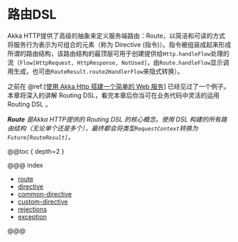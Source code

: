 # 路由DSL

Akka HTTP提供了高级的抽象来定义服务端路由：Route，以简洁和可读的方式将服务行为表示为可组合的元素（称为 Directive (指令)）。指令被组装成起来形成所谓的路由结构，该路由结构的最顶层可用于创建提供给`Http.handleFlow`处理的流（`Flow[HttpRequest, HttpResponse, NotUsed]`，由`Route.handleFlow`显示调用生成，也可由`RouteResult.route2HandlerFlow`来隐式转换）。

之前在 @ref:[\[使用 Akka Http 搭建一个简单的 Web 服务\]](../../basic/basic.2.md) 已经见过了一个例子。本章将深入的讲解 Routing DSL，看完本章后你当可在业务代码中灵活的运用 Routing DSL 。

_**Route** 是Akka HTTP提供的 Routing DSL 的核心概念。使用 DSL 构建的所有路由结构（无论单个还是多个），最终都会将类型`RequestContext`转换为`Future[RouteResult]`。_

@@toc { depth=2 }

@@@ index

- [route](route.md)
- [directive](directive.md)
- [common-directive](common-directive.md)
- [custom-directive](custom-directive.md)
- [rejections](rejections.md)
- [exception](exception.md)

@@@
